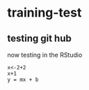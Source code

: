 # training-test
## testing git hub 


now testing in the RStudio 

```{r} 
x<-2+2
x+1
y = mx + b
```
